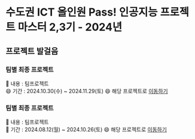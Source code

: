 
# 수도권 ICT 올인원 Pass! 인공지능 프로젝트 마스터 2,3기 - 2024년

## 프로젝트 발걸음 

### 팀별 최종 프로젝트
🔭 내용 : 팀프로젝트  <br>
😄 기간 : 2024.10.30(수) ~ 2024.11.29(토)
😄 해당 프로젝트로 [이동하기](https://github.com/LDJWJ/Goorm_2024_ICT23_allinOne/tree/main/03_Project_Third)  

### 팀별 최종 프로젝트
🔭 내용 : 팀프로젝트  <br>
🔭 기간 : 2024.08.12(월) ~ 2024.10.26(토)
😄 해당 프로젝트로 [이동하기](https://github.com/LDJWJ/Goorm_2024_ICT23_allinOne/tree/main/03_Project_Third)  


<!--
**LDJWJ/LDJWJ** is a ✨ _special_ ✨ repository because its `README.md` (this file) appears on your GitHub profile.

Here are some ideas to get you started:

- 🔭 I’m currently working on ...
- 🌱 I’m currently learning ...
- 👯 I’m looking to collaborate on ...
- 🤔 I’m looking for help with ...
- 💬 Ask me about ...
- 📫 How to reach me: ...
- 😄 Pronouns: ...
- ⚡ Fun fact: ...
-->
